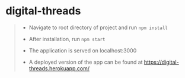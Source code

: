 # digital-threads

> - Navigate to root directory of project and run `npm install`
>
> - After installation, run `npm start`
>
> - The application is served on localhost:3000
>
> - A deployed version of the app can be found at <https://digital-threads.herokuapp.com/>

